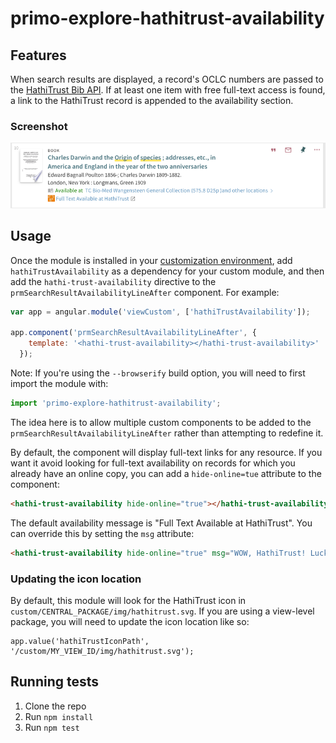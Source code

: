 # primo-explore-hathitrust-availability

## Features
When search results are displayed, a record's OCLC numbers are passed to the [HathiTrust Bib API](https://www.hathitrust.org/bib_api). If at least one item with free full-text access is found, a link to the HathiTrust record is appended to the availability section. 

### Screenshot
![screenshot](screenshots/screenshot.png)

## Usage
Once the module is installed in your [customization environment](https://github.com/ExLibrisGroup/primo-explore-devenv), add `hathiTrustAvailability` as a dependency for your custom module, and then add the `hathi-trust-availability` directive to the `prmSearchResultAvailabilityLineAfter` component. For example:

```javascript
var app = angular.module('viewCustom', ['hathiTrustAvailability']);

app.component('prmSearchResultAvailabilityLineAfter', {
    template: '<hathi-trust-availability></hathi-trust-availability>'
  });
```
Note: If you're using the `--browserify` build option, you will need to first import the module with:

```javascript 
import 'primo-explore-hathitrust-availability';
```

The idea here is to allow multiple custom components to be added to the `prmSearchResultAvailabilityLineAfter` rather than attempting to redefine it. 

By default, the component will display full-text links for any resource. If you want it avoid looking for full-text availability on records for which you already have an online copy, you can add a `hide-online=tue` attribute to the component: 

```html
<hathi-trust-availability hide-online="true"></hathi-trust-availability>
```

The default availability message is "Full Text Available at HathiTrust". You can override this by setting the `msg` attribute:

```html
<hathi-trust-availability hide-online="true" msg="WOW, HathiTrust! Lucky you!"></hathi-trust-availability>
```

### Updating the icon location
By default, this module will look for the HathiTrust icon in `custom/CENTRAL_PACKAGE/img/hathitrust.svg`. If you are using a view-level package, you will need to update the icon location like so: 

```javasctipt
app.value('hathiTrustIconPath', '/custom/MY_VIEW_ID/img/hathitrust.svg');
```

## Running tests
1. Clone the repo
2. Run `npm install`
3. Run `npm test`


